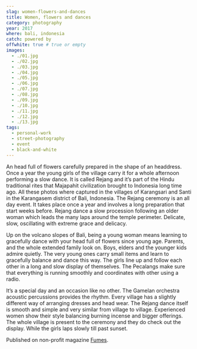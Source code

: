 ```yaml
---
slag: women-flowers-and-dances
title: Women, flowers and dances
category: photography
year: 2017
where: bali, indonesia
catch: powered by
offwhite: true # true or empty
images:
  - ./01.jpg
  - ./02.jpg
  - ./03.jpg
  - ./04.jpg
  - ./05.jpg
  - ./06.jpg
  - ./07.jpg
  - ./08.jpg
  - ./09.jpg
  - ./10.jpg
  - ./11.jpg
  - ./12.jpg
  - ./13.jpg
tags:
  - personal-work
  - street-photography
  - event
  - black-and-white
---
```


An head full of flowers carefully prepared in the shape of an headdress. Once a year the young girls of the village carry it for a whole afternoon performing a slow dance.
It is called Rejang and it’s part of the Hindu traditional rites that Majapahit civilization brought to Indonesia long time ago. All these photos where captured in the villages of Karangsari and Santi in the Karangasem district of Bali, Indonesia.
The Rejang ceremony is an all day event. It takes place once a year and involves a long preparation that start weeks before. Rejang dance a slow procession following an older woman which leads the many laps around the temple perimeter. Delicate, slow, oscillating with extreme grace and delicacy.

Up on the volcano slopes of Bali, being a young woman means learning to gracefully dance with your head full of flowers since young age. Parents, and the whole extended family look on. Boys, elders and the younger kids admire quietly. The very young ones carry small items and learn to gracefully balance and dance this way. The girls line up and follow each other in a long and slow display of themselves. The Pecalangs make sure that everything is running smoothly and coordinates with other using a radio.

It’s a special day and an occasion like no other. The Gamelan orchestra acoustic percussions provides the rhythm. Every village has a slightly different way of arranging dresses and head wear. The Rejang dance itself is smooth and simple and very similar from village to village. Experienced women show their style balancing burning incense and bigger offerings. The whole village is present to the ceremony and they do check out the display. While the girls laps slowly till past sunset.

Published on non-profit magazine [Fumes](https://fumes.junglestar.org/photo-journalism/women-flowers-and-dances/).
